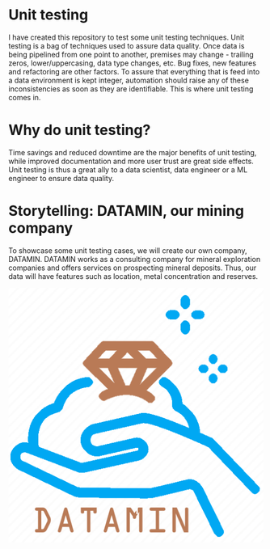 # Unit testing
I have created this repository to test some unit testing techniques. Unit testing is a bag of techniques used to assure data quality. Once data is being pipelined from one point to another, premises may change - trailing zeros, lower/uppercasing, data type changes, etc. Bug fixes, new features and refactoring are other factors. To assure that everything that is feed into a data environment is kept integer, automation should raise any of these inconsistencies as soon as they are identifiable. This is where unit testing comes in.

# Why do unit testing?
Time savings and reduced downtime are the major benefits of unit testing, while improved documentation and more user trust are great side effects. Unit testing is thus a great ally to a data scientist, data engineer or a ML engineer to ensure data quality.

# Storytelling: DATAMIN, our mining company
To showcase some unit testing cases, we will create our own company, DATAMIN. DATAMIN works as a consulting company for mineral exploration companies and offers services on prospecting mineral deposits. Thus, our data will have features such as location, metal concentration and reserves.

![DATAMIN](images/datamin.png)